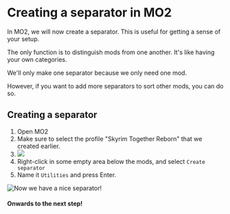 # Creating a separator in MO2

In MO2, we will now create a separator. This is useful for getting a sense of your setup.

The only function is to distinguish mods from one another. It's like having your own categories.

We'll only make one separator because we only need one mod.

However, if you want to add more separators to sort other mods, you can do so.

## Creating a separator

1. Open MO2
2. Make sure to select the profile "Skyrim Together Reborn" that we created earlier.
3. ![](https://shx.is/5BiQKJGiF.png)
4. Right-click in some empty area below the mods, and select `Create separator`
5. Name it `Utilities` and press Enter.

![Now we have a nice separator!](https://shx.is/5BiRamd9b.gif)

#### Onwards to the next step!
